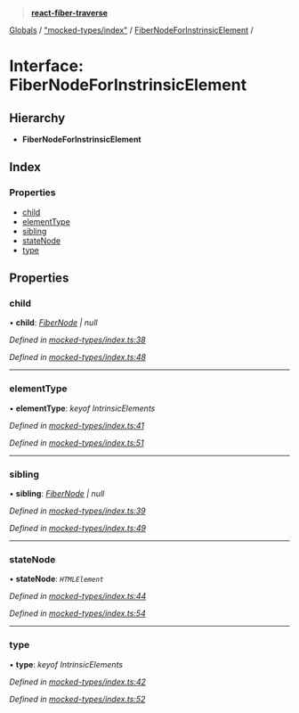> **[react-fiber-traverse](../README.md)**

[Globals](../globals.md) / ["mocked-types/index"](../modules/_mocked_types_index_.md) / [FiberNodeForInstrinsicElement](_mocked_types_index_.fibernodeforinstrinsicelement.md) /

# Interface: FiberNodeForInstrinsicElement

## Hierarchy

* **FiberNodeForInstrinsicElement**

## Index

### Properties

* [child](_mocked_types_index_.fibernodeforinstrinsicelement.md#child)
* [elementType](_mocked_types_index_.fibernodeforinstrinsicelement.md#elementtype)
* [sibling](_mocked_types_index_.fibernodeforinstrinsicelement.md#sibling)
* [stateNode](_mocked_types_index_.fibernodeforinstrinsicelement.md#statenode)
* [type](_mocked_types_index_.fibernodeforinstrinsicelement.md#type)

## Properties

###  child

• **child**: *[FiberNode](../modules/_mocked_types_index_.md#fibernode) | null*

*Defined in [mocked-types/index.ts:38](https://github.com/bendtherules/react-fiber-traverse/blob/21231fc/src/mocked-types/index.ts#L38)*

*Defined in [mocked-types/index.ts:48](https://github.com/bendtherules/react-fiber-traverse/blob/21231fc/src/mocked-types/index.ts#L48)*

___

###  elementType

• **elementType**: *keyof IntrinsicElements*

*Defined in [mocked-types/index.ts:41](https://github.com/bendtherules/react-fiber-traverse/blob/21231fc/src/mocked-types/index.ts#L41)*

*Defined in [mocked-types/index.ts:51](https://github.com/bendtherules/react-fiber-traverse/blob/21231fc/src/mocked-types/index.ts#L51)*

___

###  sibling

• **sibling**: *[FiberNode](../modules/_mocked_types_index_.md#fibernode) | null*

*Defined in [mocked-types/index.ts:39](https://github.com/bendtherules/react-fiber-traverse/blob/21231fc/src/mocked-types/index.ts#L39)*

*Defined in [mocked-types/index.ts:49](https://github.com/bendtherules/react-fiber-traverse/blob/21231fc/src/mocked-types/index.ts#L49)*

___

###  stateNode

• **stateNode**: *`HTMLElement`*

*Defined in [mocked-types/index.ts:44](https://github.com/bendtherules/react-fiber-traverse/blob/21231fc/src/mocked-types/index.ts#L44)*

*Defined in [mocked-types/index.ts:54](https://github.com/bendtherules/react-fiber-traverse/blob/21231fc/src/mocked-types/index.ts#L54)*

___

###  type

• **type**: *keyof IntrinsicElements*

*Defined in [mocked-types/index.ts:42](https://github.com/bendtherules/react-fiber-traverse/blob/21231fc/src/mocked-types/index.ts#L42)*

*Defined in [mocked-types/index.ts:52](https://github.com/bendtherules/react-fiber-traverse/blob/21231fc/src/mocked-types/index.ts#L52)*